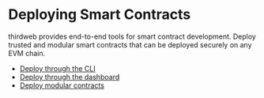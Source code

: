 # Deploying Smart Contracts

thirdweb provides end-to-end tools for smart contract development. Deploy trusted and modular smart contracts that can be deployed securely on any EVM chain.



* [Deploy through the CLI ](https://blog.thirdweb.com/guides/how-to-deploy-any-smart-contract-using-thirdweb-cli/?utm_source=lens&utm_medium=docs)
* [Deploy through the dashboard](https://portal.thirdweb.com/contracts/explore/pre-built-contracts/nft-drop?utm_source=lens&utm_medium=docs#deploy-nft-drop-dashboard)
* [Deploy modular contracts](https://blog.thirdweb.com/guides/create-deploy-modular-contracts-thirdweb-guide/?utm_source=lens&utm_medium=docs)
